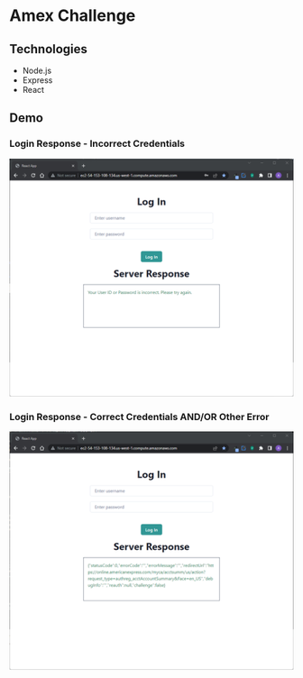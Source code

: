 # Amex Challenge

## Technologies

* Node.js
* Express
* React


## Demo

### Login Response - Incorrect Credentials
![Demo1](demo/demoIncorrectLogin.png "Incorrect credentials")

### Login Response - Correct Credentials AND/OR Other Error
![Demo2](demo/demoCoorectCredentials.png "Correct credentials and/or any other error")
